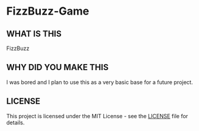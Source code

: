 # FizzBuzz-Game

## WHAT IS THIS
FizzBuzz

## WHY DID YOU MAKE THIS
I was bored and I plan to use this as a very basic base for a future project.

## LICENSE

This project is licensed under the MIT License - see the [LICENSE](LICENSE) file for details.
